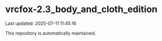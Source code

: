 # vrcfox-2.3_body_and_cloth_edition

Last updated: 2025-07-11 11:45:16

This repository is automatically maintained.
